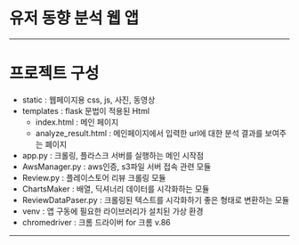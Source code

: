 # 유저 동향 분석 웹 앱 
***

# 프로젝트 구성 
- static : 웹페이지용 css, js, 사진, 동영상
- templates : flask 문법이 적용된 Html
    - index.html : 메인 페이지 
    - analyze_result.html : 메인페이지에서 입력한 url에 대한 분석 결과를 보여주는 폐이지
- app.py : 크롤링, 플라스크 서버를 실행하는 메인 시작점
- AwsManager.py : aws인증, s3파일 서버 접속 관련 모듈
- Review.py : 플레이스토어 리뷰 크롤링 모듈
- ChartsMaker : 배열, 딕셔너리 데이터를 시각화하는 모듈
- ReviewDataPaser.py : 크롤링된 텍스트를 시각화하기 좋은 형태로 변환하는 모듈
- venv : 앱 구동에 필요한 라이브러리가 설치된 가상 환경
- chromedriver : 크롬 드라이버 for 크롬 v.86

***